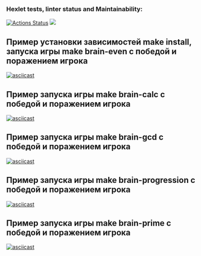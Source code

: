 ### Hexlet tests, linter status and Maintainability:
[![Actions Status](https://github.com/Mikhail325/php-project-45/workflows/hexlet-check/badge.svg)](https://github.com/Mikhail325/php-project-45/actions)
<a href="https://codeclimate.com/github/Mikhail325/php-project-45/maintainability"><img src="https://api.codeclimate.com/v1/badges/de20e2d18547dd216550/maintainability" /></a>

## Пример установки зависимостей make install, запуска игры make brain-even с победой и поражением игрока
[![asciicast](https://asciinema.org/a/JYMovo1BJIXMEl7r6n29QTmgj.svg)](https://asciinema.org/a/JYMovo1BJIXMEl7r6n29QTmgj)
## Пример запуска игры make brain-calc с победой и поражением игрока
[![asciicast](https://asciinema.org/a/HCXK59l8vtcC7yb9EeMDZtB6D.svg)](https://asciinema.org/a/HCXK59l8vtcC7yb9EeMDZtB6D)
## Пример запуска игры make brain-gcd с победой и поражением игрока
[![asciicast](https://asciinema.org/a/SLPMwKHWx6TKRLWYSwzPga9Qg.svg)](https://asciinema.org/a/SLPMwKHWx6TKRLWYSwzPga9Qg)
## Пример запуска игры make brain-progression с победой и поражением игрока
[![asciicast](https://asciinema.org/a/dHVHiMf4ogxJodtpyxgfc5XwG.svg)](https://asciinema.org/a/dHVHiMf4ogxJodtpyxgfc5XwG)
## Пример запуска игры make brain-prime с победой и поражением игрока
[![asciicast](https://asciinema.org/a/cx3XWNGBb96wNrv6gNv4uOMiB.svg)](https://asciinema.org/a/cx3XWNGBb96wNrv6gNv4uOMiB)